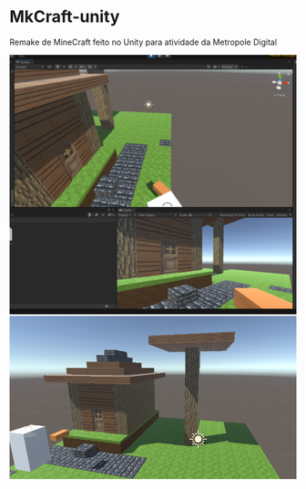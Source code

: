# MkCraft-unity
Remake de MineCraft feito no Unity para atividade da Metropole Digital

<img src="atv.png" />
<img src="atv_mais_longe.png" />
